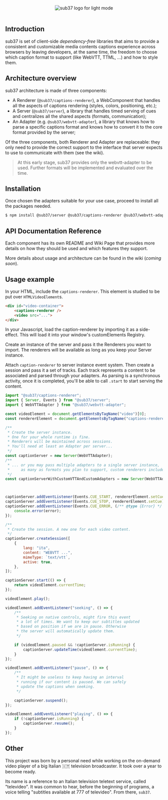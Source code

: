<div align="center">
	<br>
	<br>
	<picture>
		<source media="(prefers-color-scheme: dark)"
			srcset="https://github.com/alexandercerutti/sub37/raw/master/assets/logo-dark.svg?sanitize=true"
		>
		<img
			alt="sub37 logo for light mode"
			src="https://github.com/alexandercerutti/sub37/raw/master/assets/logo-light.svg?sanitize=true"
		>
	</picture>
	<br>
	<br>
</div>

## Introduction

sub37 is set of client-side _dependency-free_ libraries that aims to provide a consistent and customizable media contents captions experience across browsers by leaving developers, at the same time, the freedom to choose which caption format to support (like WebVTT, TTML, ...) and how to style them.

## Architecture overview

sub37 architecture is made of three components:

- A Renderer (`@sub37/captions-renderer`), a WebComponent that handles all the aspects of captions rendering (styles, colors, positioning, etc.);
- A Server (`@sub37/server`), a library that handles timed serving of cues and centralizes all the shared aspects (formats, communication);
- An Adapter (e.g. `@sub37/webvtt-adapter`), a library that knows how to parse a specific captions format and knows how to convert it to the core format provided by the server;

Of the three components, both Renderer and Adapter are replaceable: they only need to provide the correct support to the interface that server expects to use to communicate with them (see the wiki).

> At this early stage, sub37 provides only the webvtt-adapter to be used. Further formats will be implemented and evaluated over the time.

## Installation

Once chosen the adapters suitable for your use case, proceed to install all the packages needed.

```sh
$ npm install @sub37/server @sub37/captions-renderer @sub37/webvtt-adapter
```

## API Documentation Reference

Each component has its own README and Wiki Page that provides more details on how they should be used and which features they support.

More details about usage and architecture can be found in the wiki (_coming soon_).

## Usage example

In your HTML, include the `captions-renderer`. This element is studied to be put over `HTMLVideoElement`s.

```html
<div id="video-container">
	<captions-renderer />
	<video src="...">
</div>
```

In your Javascript, load the caption-renderer by importing it as a side-effect. This will load it into your window's customElements Registry.

Create an instance of the server and pass it the Renderers you want to import. The renderers will be available as long as you keep your Server instance.

Attach `caption-renderer` to server instance event system. Then create a session and pass it a set of tracks. Each track represents a content to be associated and parsed through your adapters.
As parsing is a synchronous activity, once it is completed, you'll be able to call `.start` to start serving the content.

```javascript
import "@sub37/captions-renderer";
import { Server, Events } from "@sub37/server";
import { WebVTTAdapter } from "@sub37/webvtt-adapter";

const videoElement = document.getElementsByTagName("video")[0];
const rendererElement = document.getElementsByTagName("captions-renderer")[0];

/**
 * Create the server instance.
 * One for your whole runtime is fine.
 * Renderers will be maintained across sessions.
 * You'll need at least an Adapter per server...
 */
const captionServer = new Server(WebVTTAdapter);
/**
 * ... or you may pass multiple adapters to a single server instance,
 *     as many as formats you plan to support, custom renderers included
 */
const captionServerWithCustomVTTAndCustomAdapters = new Server(WebVTTAdapter, MyCustomAdapter, ...);



captionServer.addEventListener(Events.CUE_START, rendererElement.setCue);
captionServer.addEventListener(Events.CUE_STOP, rendererElement.setCue);
captionServer.addEventListener(Events.CUE_ERROR, (/** @type {Error} */ error) => {
	console.error(error);
});

/**
 * Create the session. A new one for each video content.
 */
captionServer.createSession([
	{
		lang: "ita",
		content: "WEBVTT ...",
		mimeType: `text/vtt`,
		active: true,
	},
]);

captionServer.start(() => {
	return videoElement.currentTime;
});

videoElement.play();

videoElement.addEventListener("seeking", () => {
	/**
	 * Seeking on native controls, might fire this event
	 * a lot of times. We want to keep our subtitles updated
	 * based on position if we are in pause. Otherwise
	 * the server will automatically update them.
	 */

	if (videoElement.paused && !captionServer.isRunning) {
		captionServer.updateTime(videoElement.currentTime);
	}
});

videoElement.addEventListener("pause", () => {
	/**
	 * It might be useless to keep having an interval
	 * running if our content is paused. We can safely
	 * update the captions when seeking.
	 */

	captionServer.suspend();
});

videoElement.addEventListener("playing", () => {
	if (!captionServer.isRunning) {
		captionServer.resume();
	}
});
```

## Other

This project was born by a personal need while working on the on-demand video player of a big Italian 🇮🇹 television broadcaster. It took over a year to become ready.

Its name is a reference to an Italian television teletext service, called "televideo". It was common to hear, before the beginning of programs, a voice telling "subtitles available at 777 of televideo". From there, `sub37`.
